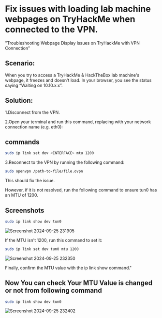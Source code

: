 
# Fix issues with loading lab machine webpages on TryHackMe when connected to the VPN.

"Troubleshooting Webpage Display Issues on TryHackMe with VPN Connection"

## Scenario:


When you try to access a TryHackMe & HackTheBox lab machine's webpage, it freezes and doesn't load. In your browser, you see the status saying “Waiting on 10.10.x.x”.


## Solution:
1.Disconnect from the VPN.

2.Open your terminal and run this command, replacing <INTERFACE> with your network connection name (e.g. eth0):

## commands

```bash
sudo ip link set dev <INTERFACE> mtu 1200
```

3.Reconnect to the VPN by running the following command:
```bash
sudo openvpn /path-to-file/file.ovpn
```

This should fix the issue.


However, if it is not resolved, run the following command to ensure tun0 has an MTU of 1200.


## Screenshots

```bash
sudo ip link show dev tun0
````

![Screenshot 2024-09-25 231905](https://github.com/user-attachments/assets/3c595556-53b9-4db7-8dd4-130cb86b73b2)

If the MTU isn't 1200, run this command to set it:

```bash
sudo ip link set dev tun0 mtu 1200
```
![Screenshot 2024-09-25 232350](https://github.com/user-attachments/assets/18ca12d9-ffd7-4422-b990-27ce7c69730c)

Finally, confirm the MTU value with the ip link show command."

## Now You can check Your MTU Value is changed or not from following command
```bash
sudo ip link show dev tun0
```

![Screenshot 2024-09-25 232402](https://github.com/user-attachments/assets/715d952d-bdd9-4bd8-9f69-6a528de412a3)





